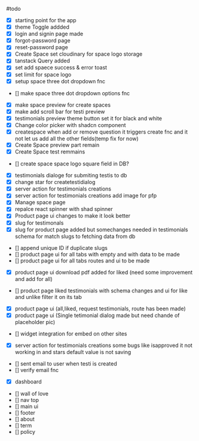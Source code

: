 #todo

- [x] starting point for the app
- [x] theme Toggle addded
- [x] login and signin page made
- [x] forgot-password page
- [x] reset-password page
- [x] Create Space set cloudinary for space logo storage
- [x] tanstack Query added
- [x] set add spaece success & error toast
- [x] set limit for space logo
- [x] setup space three dot dropdown fnc
- [] make space three dot dropdown options fnc
- [x] make space preview for create spaces
- [x] make add scroll bar for testi preview
- [x] testimonials preview theme button set it for black and white
- [x] Change color picker with shadcn component
- [x] createspace when add or remove question it triggers create fnc and it not let us add all the other fields(temp fix for now)
- [x] Create Space preview part remain
- [x] Create Space test remmains
- [] create space space logo square field in DB?
- [x] testimonials dialoge for submiting testis to db
- [x] change star for createtestidialog
- [x] server action for testimonials creations
- [x] server action for testimonials creations add image for pfp
- [x] Manage space page
- [x] repalce react spinner with shad spinner
- [x] Product page ui changes to make it look better
- [x] slug for testimonals
- [x] slug for product page added but somechanges needed in testimonials schema for match slugs to fetching data from db
- [] append unique ID if duplicate slugs
- [] product page ui for all tabs with empty and with data to be made
- [] product page ui for all tabs routes and ui to be made
- [x] product page ui download pdf added for liked (need some improvement and add for all)
- [] product page liked testimonials with schema changes and ui for like and unlike filter it on its tab
- [x] product page ui (all,liked, request testimonials, route has been made)
- [x] product page ui (Single tetimonial dialog made but need chande of placeholder pic)
- [] widget integration for embed on other sites
- [x] server action for testimonials creations some bugs like isapproved it not working in and stars default value is not saving
- [] sent email to user when testi is created
- [] verify email fnc
- [x] dashboard
- [] wall of love
- [] nav top
- [] main ui
- [] footer
- [] about
- [] term
- [] policy
